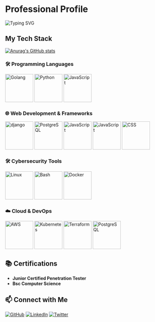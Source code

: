# Professional Profile

![Typing SVG](https://readme-typing-svg.herokuapp.com?font=Fira+Code&size=22&duration=10000&lines=Welcome+to+my+Professional+Profile!;Here+is+my+tech+stack;Cybersecurity,+Ethical+Hacking,+and+💻+Penetration+Testing.)

## My Tech Stack

[![Anurag's GitHub stats](https://github-readme-stats.vercel.app/api?username=C9b3rD3vi1&show_icons=true&theme=radical)](https://github.com/anuraghazra/github-readme-stats)

### 🛠️ Programming Languages

<p>
  <img src="https://cdn.jsdelivr.net/gh/devicons/devicon/icons/go/go-original.svg" width="90" height="90" alt="Golang" />

  <img src="https://cdn.jsdelivr.net/gh/devicons/devicon/icons/python/python-original.svg" width="90" height="90" alt="Python" />

  <img src="https://cdn.jsdelivr.net/gh/devicons/devicon/icons/javascript/javascript-original.svg" width="90" height="90" alt="JavaScript" />
</p>

### 🌐 Web Development & Frameworks

<p>

<img src="https://cdn.jsdelivr.net/gh/devicons/devicon@latest/icons/django/django-plain-wordmark.svg" width="90" height="90" alt="django" />

<img src="https://cdn.jsdelivr.net/gh/devicons/devicon@latest/icons/postgresql/postgresql-original-wordmark.svg" width="90" height="90" alt="PostgreSQL" />
          
<img src="https://cdn.jsdelivr.net/gh/devicons/devicon/icons/javascript/javascript-original.svg" width="90" height="90" alt="JavaScript" />


<img src="https://cdn.jsdelivr.net/gh/devicons/devicon@latest/icons/html5/html5-original-wordmark.svg" width="90" height="90" alt="JavaScript" />
          
<img src="https://cdn.jsdelivr.net/gh/devicons/devicon@latest/icons/css3/css3-original-wordmark.svg" width="90" height="90" alt="CSS" />

</p>         

### 🛠️ Cybersecurity Tools

<p>

  <img src="https://cdn.jsdelivr.net/gh/devicons/devicon/icons/linux/linux-original.svg" width="90" height="90" alt="Linux" />

  <img src="https://cdn.jsdelivr.net/gh/devicons/devicon/icons/bash/bash-original.svg" width="90" height="90" alt="Bash" />

  <img src="https://cdn.jsdelivr.net/gh/devicons/devicon/icons/docker/docker-original.svg" width="90" height="90" alt="Docker" />
</p>

### ☁️ Cloud & DevOps

<p>

<img src="https://cdn.jsdelivr.net/gh/devicons/devicon@latest/icons/amazonwebservices/amazonwebservices-plain-wordmark.svg" width="90" height="90" alt="AWS" />

<img src="https://cdn.jsdelivr.net/gh/devicons/devicon/icons/kubernetes/kubernetes-plain.svg" width="90" height="90" alt="Kubernetes" />

<img src="https://cdn.jsdelivr.net/gh/devicons/devicon/icons/terraform/terraform-original.svg" width="90" height="90" alt="Terraform" />

<img src="https://cdn.jsdelivr.net/gh/devicons/devicon@latest/icons/postgresql/postgresql-original-wordmark.svg" width="90" height="90" alt="PostgreSQL" />

</p>


## 📚 Certifications

- **Junior Certified Penetration Tester**  
- **Bsc Computer Science**  


## 📫 Connect with Me

[![GitHub](https://img.shields.io/badge/GitHub-100000?style=for-the-badge&logo=github&logoColor=white)](https://github.com/C9b3rD3vi1)
[![LinkedIn](https://img.shields.io/badge/LinkedIn-0A66C2?style=for-the-badge&logo=linkedin&logoColor=white)](https://linkedin.com/in/yourprofile)
[![Twitter](https://img.shields.io/badge/Twitter-1DA1F2?style=for-the-badge&logo=twitter&logoColor=white)](https://twitter.com/yourhandle)